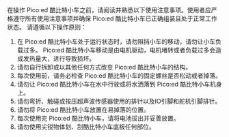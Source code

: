 在操作 Pico:ed 酷比特小车之前，请阅读并熟悉以下使用注意事项。使用者应严格遵守所有使用注意事项并确保 Pico:ed 酷比特小车已正确组装且处于正常工作状态。
请遵循以下操作原则：

1. 在 Pico:ed 酷比特小车处于运行状态时，请勿阻挡小车的移动，请勿让小车负载过多。 Pico:ed 酷比特小车移动是由电机驱动，电机堵转或者负载过多会造成发热量大，进行导致损坏。
2. 请勿自行拆卸或以其他任何方式改变 Pico:ed 酷比特小车的结构。
3. 每次使用前，请务必检查 Pico:ed 酷比特小车的固定螺丝是否松动或者掉落。
4. 请勿让 Pico:ed 酷比特小车在水中行驶或将水洒落到 Pico:ed 酷比特小车机身上。
5. 请勿弯折、触碰或按压超声波传感器使用的排针以及IO引脚和舵机引脚排针。
6. 请勿将 Pico:ed 酷比特小车放置在易掉落的位置。
7. 每次使用完 Pico:ed 酷比特小车，请将电池拔出并妥善放置。
8. 请勿使用尖锐物体划、刮酷比特小车底板任何部位。
